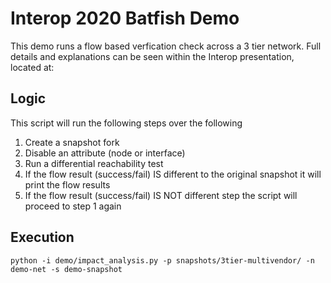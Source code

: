 # Interop 2020 Batfish Demo
This demo runs a flow based verfication check across a 3 tier network.
Full details and explanations can be seen within the Interop presentation, located at:

## Logic
This script will run the following steps over the following
1. Create a snapshot fork
2. Disable an attribute (node or interface)
3. Run a differential reachability test
4. If the flow result (success/fail) IS different to the original snapshot it will print the flow results
5. If the flow result (success/fail) IS NOT different step the script will proceed to step 1 again

## Execution
```
python -i demo/impact_analysis.py -p snapshots/3tier-multivendor/ -n demo-net -s demo-snapshot
```